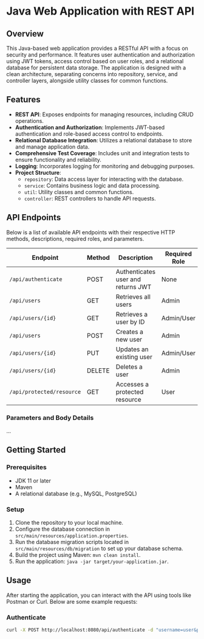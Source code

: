 # Java Web Application with REST API

## Overview
This Java-based web application provides a RESTful API with a focus on security and performance. It features user authentication and authorization using JWT tokens, access control based on user roles, and a relational database for persistent data storage. The application is designed with a clean architecture, separating concerns into repository, service, and controller layers, alongside utility classes for common functions.

## Features
- **REST API**: Exposes endpoints for managing resources, including CRUD operations.
- **Authentication and Authorization**: Implements JWT-based authentication and role-based access control to endpoints.
- **Relational Database Integration**: Utilizes a relational database to store and manage application data.
- **Comprehensive Test Coverage**: Includes unit and integration tests to ensure functionality and reliability.
- **Logging**: Incorporates logging for monitoring and debugging purposes.
- **Project Structure**:
  - `repository`: Data access layer for interacting with the database.
  - `service`: Contains business logic and data processing.
  - `util`: Utility classes and common functions.
  - `controller`: REST controllers to handle API requests.

## API Endpoints

Below is a list of available API endpoints with their respective HTTP methods, descriptions, required roles, and parameters.

| Endpoint                     | Method | Description                             | Required Role | Parameters/Body                                    |
|------------------------------|--------|-----------------------------------------|---------------|----------------------------------------------------|
| `/api/authenticate`          | POST   | Authenticates user and returns JWT      | None          | `username`, `password`                             |
| `/api/users`                 | GET    | Retrieves all users                     | Admin         | None                                               |
| `/api/users/{id}`            | GET    | Retrieves a user by ID                  | Admin/User    | `id`: User ID                                      |
| `/api/users`                 | POST   | Creates a new user                      | Admin         | User JSON object                                   |
| `/api/users/{id}`            | PUT    | Updates an existing user                | Admin/User    | `id`: User ID, User JSON object                    |
| `/api/users/{id}`            | DELETE | Deletes a user                          | Admin         | `id`: User ID                                      |
| `/api/protected/resource`    | GET    | Accesses a protected resource           | User          | None                                               |

### Parameters and Body Details
...

## Getting Started

### Prerequisites
- JDK 11 or later
- Maven
- A relational database (e.g., MySQL, PostgreSQL)

### Setup
1. Clone the repository to your local machine.
2. Configure the database connection in `src/main/resources/application.properties`.
3. Run the database migration scripts located in `src/main/resources/db/migration` to set up your database schema.
4. Build the project using Maven: `mvn clean install`.
5. Run the application: `java -jar target/your-application.jar`.

## Usage
After starting the application, you can interact with the API using tools like Postman or Curl. Below are some example requests:

### Authenticate
```bash
curl -X POST http://localhost:8080/api/authenticate -d "username=user&password=password"
